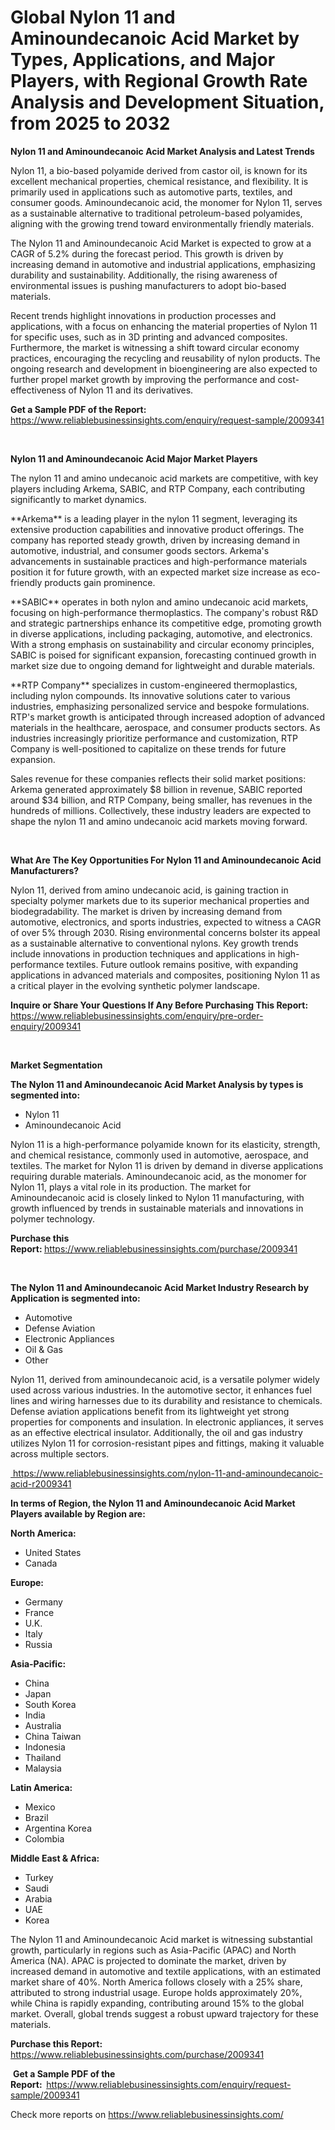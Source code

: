 <p><h1>Global Nylon 11 and Aminoundecanoic Acid Market by Types, Applications, and Major Players, with Regional Growth Rate Analysis and Development Situation, from 2025 to 2032</h1></p><p><strong>Nylon 11 and Aminoundecanoic Acid Market Analysis and Latest Trends</strong></p>
<p><p>Nylon 11, a bio-based polyamide derived from castor oil, is known for its excellent mechanical properties, chemical resistance, and flexibility. It is primarily used in applications such as automotive parts, textiles, and consumer goods. Aminoundecanoic acid, the monomer for Nylon 11, serves as a sustainable alternative to traditional petroleum-based polyamides, aligning with the growing trend toward environmentally friendly materials.</p><p>The Nylon 11 and Aminoundecanoic Acid Market is expected to grow at a CAGR of 5.2% during the forecast period. This growth is driven by increasing demand in automotive and industrial applications, emphasizing durability and sustainability. Additionally, the rising awareness of environmental issues is pushing manufacturers to adopt bio-based materials. </p><p>Recent trends highlight innovations in production processes and applications, with a focus on enhancing the material properties of Nylon 11 for specific uses, such as in 3D printing and advanced composites. Furthermore, the market is witnessing a shift toward circular economy practices, encouraging the recycling and reusability of nylon products. The ongoing research and development in bioengineering are also expected to further propel market growth by improving the performance and cost-effectiveness of Nylon 11 and its derivatives.</p></p>
<p><strong>Get a Sample PDF of the Report:&nbsp;</strong> <a href="https://www.reliablebusinessinsights.com/enquiry/request-sample/2009341?utm_campaign=3359&utm_medium=2&utm_source=Github&utm_content=ia&utm_term=04042025&utm_id=nylon-11-and-aminoundecanoic-acid">https://www.reliablebusinessinsights.com/enquiry/request-sample/2009341</a></p>
<p>&nbsp;</p>
<p><strong>Nylon 11 and Aminoundecanoic Acid Major Market Players</strong></p>
<p><p>The nylon 11 and amino undecanoic acid markets are competitive, with key players including Arkema, SABIC, and RTP Company, each contributing significantly to market dynamics. </p><p>**Arkema** is a leading player in the nylon 11 segment, leveraging its extensive production capabilities and innovative product offerings. The company has reported steady growth, driven by increasing demand in automotive, industrial, and consumer goods sectors. Arkema's advancements in sustainable practices and high-performance materials position it for future growth, with an expected market size increase as eco-friendly products gain prominence. </p><p>**SABIC** operates in both nylon and amino undecanoic acid markets, focusing on high-performance thermoplastics. The company's robust R&D and strategic partnerships enhance its competitive edge, promoting growth in diverse applications, including packaging, automotive, and electronics. With a strong emphasis on sustainability and circular economy principles, SABIC is poised for significant expansion, forecasting continued growth in market size due to ongoing demand for lightweight and durable materials.</p><p>**RTP Company** specializes in custom-engineered thermoplastics, including nylon compounds. Its innovative solutions cater to various industries, emphasizing personalized service and bespoke formulations. RTP's market growth is anticipated through increased adoption of advanced materials in the healthcare, aerospace, and consumer products sectors. As industries increasingly prioritize performance and customization, RTP Company is well-positioned to capitalize on these trends for future expansion.</p><p>Sales revenue for these companies reflects their solid market positions: Arkema generated approximately $8 billion in revenue, SABIC reported around $34 billion, and RTP Company, being smaller, has revenues in the hundreds of millions. Collectively, these industry leaders are expected to shape the nylon 11 and amino undecanoic acid markets moving forward.</p></p>
<p>&nbsp;</p>
<p><strong>What Are The Key Opportunities For Nylon 11 and Aminoundecanoic Acid Manufacturers?</strong></p>
<p><p>Nylon 11, derived from amino undecanoic acid, is gaining traction in specialty polymer markets due to its superior mechanical properties and biodegradability. The market is driven by increasing demand from automotive, electronics, and sports industries, expected to witness a CAGR of over 5% through 2030. Rising environmental concerns bolster its appeal as a sustainable alternative to conventional nylons. Key growth trends include innovations in production techniques and applications in high-performance textiles. Future outlook remains positive, with expanding applications in advanced materials and composites, positioning Nylon 11 as a critical player in the evolving synthetic polymer landscape.</p></p>
<p><strong>Inquire or Share Your Questions If Any Before Purchasing This Report:</strong> <a href="https://www.reliablebusinessinsights.com/enquiry/pre-order-enquiry/2009341?utm_campaign=3359&utm_medium=2&utm_source=Github&utm_content=ia&utm_term=04042025&utm_id=nylon-11-and-aminoundecanoic-acid">https://www.reliablebusinessinsights.com/enquiry/pre-order-enquiry/2009341</a></p>
<p>&nbsp;</p>
<p><strong>Market Segmentation</strong></p>
<p><strong>The Nylon 11 and Aminoundecanoic Acid Market Analysis by types is segmented into:</strong></p>
<p><ul><li>Nylon 11</li><li>Aminoundecanoic Acid</li></ul></p>
<p><p>Nylon 11 is a high-performance polyamide known for its elasticity, strength, and chemical resistance, commonly used in automotive, aerospace, and textiles. The market for Nylon 11 is driven by demand in diverse applications requiring durable materials. Aminoundecanoic acid, as the monomer for Nylon 11, plays a vital role in its production. The market for Aminoundecanoic acid is closely linked to Nylon 11 manufacturing, with growth influenced by trends in sustainable materials and innovations in polymer technology.</p></p>
<p><strong>Purchase this Report:&nbsp;</strong><a href="https://www.reliablebusinessinsights.com/purchase/2009341?utm_campaign=3359&utm_medium=2&utm_source=Github&utm_content=ia&utm_term=04042025&utm_id=nylon-11-and-aminoundecanoic-acid">https://www.reliablebusinessinsights.com/purchase/2009341</a></p>
<p>&nbsp;</p>
<p><strong>The Nylon 11 and Aminoundecanoic Acid Market Industry Research by Application is segmented into:</strong></p>
<p><ul><li>Automotive</li><li>Defense Aviation</li><li>Electronic Appliances</li><li>Oil & Gas</li><li>Other</li></ul></p>
<p><p>Nylon 11, derived from aminoundecanoic acid, is a versatile polymer widely used across various industries. In the automotive sector, it enhances fuel lines and wiring harnesses due to its durability and resistance to chemicals. Defense aviation applications benefit from its lightweight yet strong properties for components and insulation. In electronic appliances, it serves as an effective electrical insulator. Additionally, the oil and gas industry utilizes Nylon 11 for corrosion-resistant pipes and fittings, making it valuable across multiple sectors.</p></p>
<p><a href="https://www.reliablebusinessinsights.com/nylon-11-and-aminoundecanoic-acid-r2009341?utm_campaign=3359&utm_medium=2&utm_source=Github&utm_content=ia&utm_term=04042025&utm_id=nylon-11-and-aminoundecanoic-acid">&nbsp;https://www.reliablebusinessinsights.com/nylon-11-and-aminoundecanoic-acid-r2009341</a></p>
<p><strong>In terms of Region, the Nylon 11 and Aminoundecanoic Acid Market Players available by Region are:</strong></p>
<p>
    <p> <strong> North America: </strong>
        <ul>
            <li>United States</li>
            <li>Canada</li>
        </ul>
        </p> 
    <p> <strong> Europe: </strong>
        <ul>
            <li>Germany</li>
            <li>France</li>
            <li>U.K.</li>
            <li>Italy</li>
            <li>Russia</li>
        </ul>
        </p> 
    <p> <strong> Asia-Pacific: </strong>
        <ul>
            <li>China</li>
            <li>Japan</li>
            <li>South Korea</li>
            <li>India</li>
            <li>Australia</li>
            <li>China Taiwan</li>
            <li>Indonesia</li>
            <li>Thailand</li>
            <li>Malaysia</li>
        </ul>
        </p> 
    <p> <strong> Latin America: </strong>
        <ul>
            <li>Mexico</li>
            <li>Brazil</li>
            <li>Argentina Korea</li>
            <li>Colombia</li>
        </ul>
        </p> 
    <p> <strong> Middle East & Africa: </strong>
        <ul>
            <li>Turkey</li>
            <li>Saudi</li>
            <li>Arabia</li>
            <li>UAE</li>
            <li>Korea</li>
        </ul>
    </p>
    </p>
<p><p>The Nylon 11 and Aminoundecanoic Acid market is witnessing substantial growth, particularly in regions such as Asia-Pacific (APAC) and North America (NA). APAC is projected to dominate the market, driven by increased demand in automotive and textile applications, with an estimated market share of 40%. North America follows closely with a 25% share, attributed to strong industrial usage. Europe holds approximately 20%, while China is rapidly expanding, contributing around 15% to the global market. Overall, global trends suggest a robust upward trajectory for these materials.</p></p>
<p><strong>Purchase this Report: </strong><a href="https://www.reliablebusinessinsights.com/purchase/2009341?utm_campaign=3359&utm_medium=2&utm_source=Github&utm_content=ia&utm_term=04042025&utm_id=nylon-11-and-aminoundecanoic-acid">https://www.reliablebusinessinsights.com/purchase/2009341</a></p>
<p>&nbsp;<strong>Get a Sample PDF of the Report:&nbsp;&nbsp;</strong><a href="https://www.reliablebusinessinsights.com/enquiry/request-sample/2009341?utm_campaign=3359&utm_medium=2&utm_source=Github&utm_content=ia&utm_term=04042025&utm_id=nylon-11-and-aminoundecanoic-acid">https://www.reliablebusinessinsights.com/enquiry/request-sample/2009341</a></p>
<p><strong></strong></p>
<p>Check more reports on <a href="https://www.reliablebusinessinsights.com/?utm_campaign=3359&utm_medium=2&utm_source=Github&utm_content=ia&utm_term=04042025&utm_id=nylon-11-and-aminoundecanoic-acid">https://www.reliablebusinessinsights.com/</a></p>